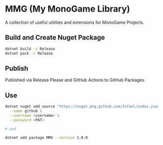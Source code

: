 # MMG (My MonoGame Library)

A collection of useful utilities and extensions for MonoGame Projects.

## Build and Create Nuget Package
```bash
dotnet build -c Release
dotnet pack -c Release
```

## Publish
Published via Release Please and GitHub Actions to GitHub Packages.

## Use
```bash
dotnet nuget add source "https://nuget.pkg.github.com/Infael/index.json" \
  --name github \
  --username <username> \
  --password <PAT>

# and

dotnet add package MMG --version 1.0.0
```